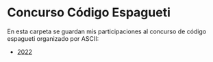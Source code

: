 # Concurso Código Espagueti

En esta carpeta se guardan mis participaciones al concurso de código espagueti organizado por ASCII:

- [2022](https://github.com/ALK222/trubbish)

